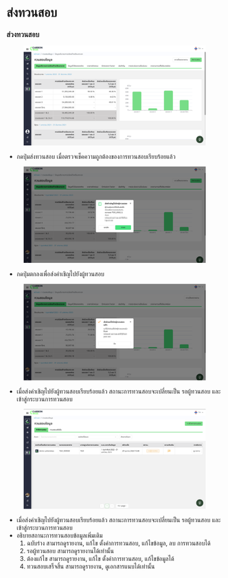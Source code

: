 # ส่งทวนสอบ

### ส่วงทวนสอบ

<figure><img src="../../../.gitbook/assets/image (80).png" alt=""><figcaption></figcaption></figure>

* กดปุ่มส่งทวนสอบ เมื่อตรวจเช็คความถูกต้องของการทวนสอบเรียบร้อยแล้ว

<figure><img src="../../../.gitbook/assets/image (81).png" alt=""><figcaption></figcaption></figure>

* กดปุ่มตกลงเพื่อส่งคำเชิญไปยังผู้ทวนสอบ

<figure><img src="../../../.gitbook/assets/image (82).png" alt=""><figcaption></figcaption></figure>

* เมื่อส่งคำเชิญไปยังผู้ทวนสอบเรียบร้อยแล้ว สถานะการทวนสอบจะเปลี่ยนเป็น รอผู้ทวนสอบ และเข้าสู่กระบวนการทวนสอบ

<figure><img src="../../../.gitbook/assets/image (83).png" alt=""><figcaption></figcaption></figure>

* เมื่อส่งคำเชิญไปยังผู้ทวนสอบเรียบร้อยแล้ว สถานะการทวนสอบจะเปลี่ยนเป็น รอผู้ทวนสอบ และเข้าสู่กระบวนการทวนสอบ
* อธิบายสถานะการทวนสอบข้อมูลเพิ่มเติม
  1. ฉบับร่าง สามารถดูรายงาน, แก้ไข ตั้งค่าการทวนสอบ, แก้ไขข้อมูล, ลบ การทวนสอบได้
  2. รอผู้ทวนสอบ สามารถดูรายงานได้เท่านั้น
  3. ต้องแก้ไข สามารถดูรายงาน, แก้ไข ตั้งค่าการทวนสอบ, แก้ไขข้อมูลได้
  4. ทวนสอบเสร็จสิ้น สามารถดูรายงาน, ดูเอกสารแนบได้เท่านั้น
